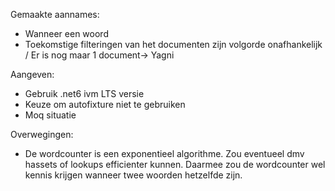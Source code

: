 Gemaakte aannames:

- Wanneer een woord
- Toekomstige filteringen van het documenten zijn volgorde onafhankelijk / Er is nog maar 1 document-> Yagni



Aangeven:

- Gebruik .net6 ivm LTS versie
- Keuze om autofixture niet te gebruiken
- Moq situatie


Overwegingen:

- De wordcounter is een exponentieel algorithme. Zou eventueel dmv hassets of lookups efficienter kunnen. Daarmee zou de wordcounter wel kennis krijgen wanneer twee woorden hetzelfde zijn.